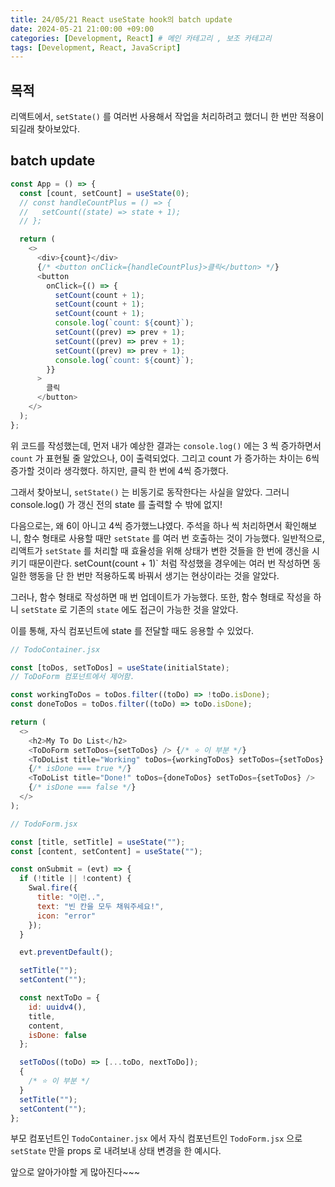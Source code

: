 ```yaml
---
title: 24/05/21 React useState hook의 batch update
date: 2024-05-21 21:00:00 +09:00
categories: [Development, React] # 메인 카테고리 , 보조 카테고리
tags: [Development, React, JavaScript]
---
```


## 목적

리액트에서, `setState()` 를 여러번 사용해서 작업을 처리하려고 했더니 한 번만 적용이 되길래 찾아보았다.

## batch update

```javascript
const App = () => {
  const [count, setCount] = useState(0);
  // const handleCountPlus = () => {
  //   setCount((state) => state + 1);
  // };

  return (
    <>
      <div>{count}</div>
      {/* <button onClick={handleCountPlus}>클릭</button> */}
      <button
        onClick={() => {
          setCount(count + 1);
          setCount(count + 1);
          setCount(count + 1);
          console.log(`count: ${count}`);
          setCount((prev) => prev + 1);
          setCount((prev) => prev + 1);
          setCount((prev) => prev + 1);
          console.log(`count: ${count}`);
        }}
      >
        클릭
      </button>
    </>
  );
};
```

위 코드를 작성했는데, 먼저 내가 예상한 결과는 `console.log()` 에는 3 씩 증가하면서 `count` 가 표현될 줄 알았으나, 0이 출력되었다. 그리고 count 가 증가하는 차이는 6씩 증가할 것이라 생각했다. 하지만, 클릭 한 번에 4씩 증가했다.

그래서 찾아보니, `setState()` 는 비동기로 동작한다는 사실을 알았다.
그러니 console.log() 가 갱신 전의 state 를 출력할 수 밖에 없지!

다음으로는, 왜 6이 아니고 4씩 증가했느냐였다.
주석을 하나 씩 처리하면서 확인해보니, 함수 형태로 사용할 때만 `setState` 를 여러 번 호출하는 것이 가능했다.
일반적으로, 리액트가 `setState` 를 처리할 때 효율성을 위해 상태가 변한 것들을 한 번에 갱신을 시키기 때문이란다.
setCount(count + 1)` 처럼 작성했을 경우에는 여러 번 작성하면 동일한 행동을 단 한 번만 적용하도록 바꿔서 생기는 현상이라는 것을 알았다.

그러나, 함수 형태로 작성하면 매 번 업데이트가 가능했다.
또한, 함수 형태로 작성을 하니 `setState` 로 기존의 `state` 에도 접근이 가능한 것을 알았다.

이를 통해, 자식 컴포넌트에 state 를 전달할 때도 응용할 수 있었다.

```javascript
// TodoContainer.jsx

const [toDos, setToDos] = useState(initialState);
// ToDoForm 컴포넌트에서 제어함.

const workingToDos = toDos.filter((toDo) => !toDo.isDone);
const doneToDos = toDos.filter((toDo) => toDo.isDone);

return (
  <>
    <h2>My To Do List</h2>
    <ToDoForm setToDos={setToDos} /> {/* ⭐ 이 부분 */}
    <ToDoList title="Working" toDos={workingToDos} setToDos={setToDos} />
    {/* isDone === true */}
    <ToDoList title="Done!" toDos={doneToDos} setToDos={setToDos} />
    {/* isDone === false */}
  </>
);
```

```javascript
// TodoForm.jsx

const [title, setTitle] = useState("");
const [content, setContent] = useState("");

const onSubmit = (evt) => {
  if (!title || !content) {
    Swal.fire({
      title: "이런..",
      text: "빈 칸을 모두 채워주세요!",
      icon: "error"
    });
  }

  evt.preventDefault();

  setTitle("");
  setContent("");

  const nextToDo = {
    id: uuidv4(),
    title,
    content,
    isDone: false
  };

  setToDos((toDo) => [...toDo, nextToDo]);
  {
    /* ⭐ 이 부분 */
  }
  setTitle("");
  setContent("");
};
```

부모 컴포넌트인 `TodoContainer.jsx` 에서 자식 컴포넌트인 `TodoForm.jsx` 으로 `setState` 만을 props 로 내려보내 상태 변경을 한 예시다.

앞으로 알아가야할 게 많아진다~~~
